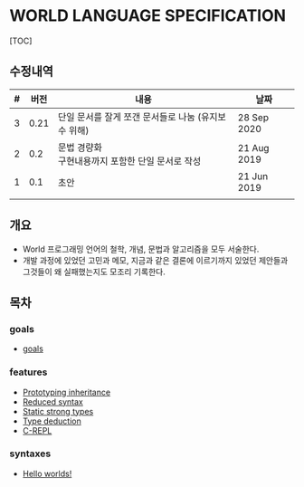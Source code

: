 # WORLD LANGUAGE SPECIFICATION

[TOC]

## 수정내역

| #    | 버전 | 내용                                                    | 날짜          |
| ---- | ---- | --------------------------------------------------------|---------------|
| 3    | 0.21 | 단일 문서를 잘게 쪼갠 문서들로 나눔 (유지보수 위해)     | 28 Sep 2020   |
| 2    | 0.2  | 문법 경량화<br />구현내용까지 포함한 단일 문서로 작성   | 21 Aug 2019   |
| 1    | 0.1  | 초안                                                    | 21 Jun 2019   |
|      |      |                                                         |               |

## 개요
* World 프로그래밍 언어의 철학, 개념, 문법과 알고리즘을 모두 서술한다.
* 개발 과정에 있었던 고민과 메모, 지금과 같은 결론에 이르기까지 있었던 제안들과 그것들이 왜 실패했는지도 모조리 기록한다.

## 목차

### goals

- [goals](md___users_kniz_repo_worldlang_docs_refs_goals__g_o_a_l_s.html)

### features

- [Prototyping inheritance](md___users_kniz_repo_worldlang_docs_refs_feats__prototyping__inheritance.html)
- [Reduced syntax](md___users_kniz_repo_worldlang_docs_refs_feats__reduced_syntax.html)
- [Static strong types](md___users_kniz_repo_worldlang_docs_refs_feats__static__strong__types.html)
- [Type deduction](md___users_kniz_repo_worldlang_docs_refs_feats__type_deduction.html.html)
- [C-REPL](md___users_kniz_repo_worldlang_docs_refs_feats__c-_r_e_p_l.html)

### syntaxes

- [Hello worlds!](md___users_kniz_repo_worldlang_docs_refs_syntaxes__hello__world.html)

